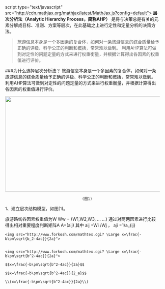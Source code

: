 script type="text/javascript" src="http://cdn.mathjax.org/mathjax/latest/MathJax.js?config=default"></script>
**层次分析法（Analytic Hierarchy Process，简称AHP）** 是将与决策总是有关的元素分解成目标、准则、方案等层次，在此基础之上进行定性和定量分析的决策方法。
    
>旅游信息本身是一个多因素的复合体，如何对一条旅游信息的综合质量给予正确的评级、科学公正的判断和概括，常常难以做到。
利用AHP算法可做到对定性的问题定量的方式来进行权重衡量，并根据计算得出各因素的权重值进行评价。


###为什么选择层次分析法？
旅游信息本身是一个多因素的复合体，如何对一条旅游信息的综合质量给予正确的评级、科学公正的判断和概括，常常难以做到。
利用AHP算法可做到对定性的问题定量的方式来进行权重衡量，并根据计算得出各因素的权重值进行评价。

<img src="https://github.com/MOBIN-F/TravelPriceComparison/blob/master/%E5%B1%82%E6%AC%A1%E7%BB%93%E6%9E%84%E6%A8%A1%E5%9E%8B.png" width="600" height="310"/>

                                       (图1)
                                       
1、建立层次结构模型，如图(1)。

旅游路线各因素权重值为W
   Ww = (W1,W2,W3, ... ...)
通过对两两因素进行比较得出相对重要程度判断矩阵A
                A=(aij)
其中
    aij =Wi /Wj  ，  aji =1/a_{ij}
    
    <img src="http://www.forkosh.com/mathtex.cgi? \Large x=\frac{-b\pm\sqrt{b_2-4ac}}{2a}">
    
    
    <img src="http://www.forkosh.com/mathtex.cgi? \Large x=\frac{-b\pm\sqrt{b^2-4ac}}{2a}">
    
    $$x=\frac{-b\pm\sqrt{b^2-4ac}}{2a}$$
    
    $$x=\frac{-b\pm\sqrt{b^2-4ac}}{2_a}$$
    
    \\(x=\frac{-b\pm\sqrt{b^2-4ac}}{2a}\\)
  